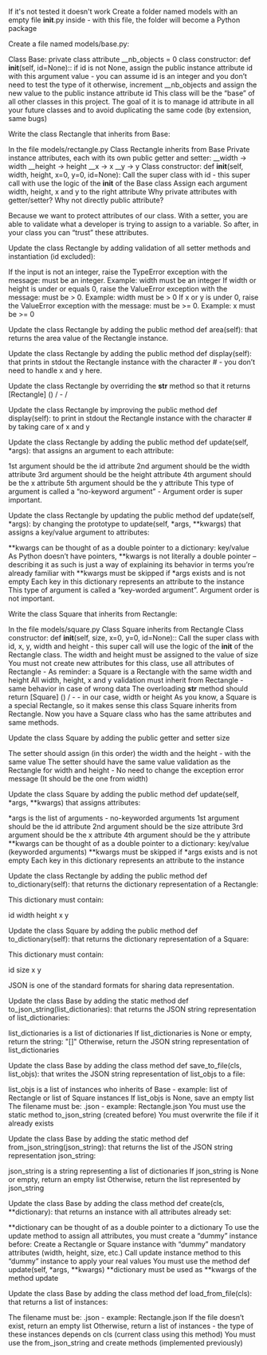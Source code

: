  If it's not tested it doesn't work
 Create a folder named models with an empty file __init__.py inside - with this file, the folder will become a Python package

Create a file named models/base.py:

Class Base:
private class attribute __nb_objects = 0
class constructor: def __init__(self, id=None)::
if id is not None, assign the public instance attribute id with this argument value - you can assume id is an integer and you don’t need to test the type of it
otherwise, increment __nb_objects and assign the new value to the public instance attribute id
This class will be the “base” of all other classes in this project. The goal of it is to manage id attribute in all your future classes and to avoid duplicating the same code (by extension, same bugs)

Write the class Rectangle that inherits from Base:

In the file models/rectangle.py
Class Rectangle inherits from Base
Private instance attributes, each with its own public getter and setter:
__width -> width
__height -> height
__x -> x
__y -> y
Class constructor: def __init__(self, width, height, x=0, y=0, id=None):
Call the super class with id - this super call with use the logic of the __init__ of the Base class
Assign each argument width, height, x and y to the right attribute
Why private attributes with getter/setter? Why not directly public attribute?

Because we want to protect attributes of our class. With a setter, you are able to validate what a developer is trying to assign to a variable. So after, in your class you can “trust” these attributes.

Update the class Rectangle by adding validation of all setter methods and instantiation (id excluded):

If the input is not an integer, raise the TypeError exception with the message: <name of the attribute> must be an integer. Example: width must be an integer
If width or height is under or equals 0, raise the ValueError exception with the message: <name of the attribute> must be > 0. Example: width must be > 0
If x or y is under 0, raise the ValueError exception with the message: <name of the attribute> must be >= 0. Example: x must be >= 0

Update the class Rectangle by adding the public method def area(self): that returns the area value of the Rectangle instance.

Update the class Rectangle by adding the public method def display(self): that prints in stdout the Rectangle instance with the character # - you don’t need to handle x and y here.

Update the class Rectangle by overriding the __str__ method so that it returns [Rectangle] (<id>) <x>/<y> - <width>/<height>

Update the class Rectangle by improving the public method def display(self): to print in stdout the Rectangle instance with the character # by taking care of x and y

Update the class Rectangle by adding the public method def update(self, *args): that assigns an argument to each attribute:

1st argument should be the id attribute
2nd argument should be the width attribute
3rd argument should be the height attribute
4th argument should be the x attribute
5th argument should be the y attribute
This type of argument is called a “no-keyword argument” - Argument order is super important.

Update the class Rectangle by updating the public method def update(self, *args): by changing the prototype to update(self, *args, **kwargs) that assigns a key/value argument to attributes:

**kwargs can be thought of as a double pointer to a dictionary: key/value
As Python doesn’t have pointers, **kwargs is not literally a double pointer – describing it as such is just a way of explaining its behavior in terms you’re already familiar with
**kwargs must be skipped if *args exists and is not empty
Each key in this dictionary represents an attribute to the instance
This type of argument is called a “key-worded argument”. Argument order is not important.

Write the class Square that inherits from Rectangle:

In the file models/square.py
Class Square inherits from Rectangle
Class constructor: def __init__(self, size, x=0, y=0, id=None)::
Call the super class with id, x, y, width and height - this super call will use the logic of the __init__ of the Rectangle class. The width and height must be assigned to the value of size
You must not create new attributes for this class, use all attributes of Rectangle - As reminder: a Square is a Rectangle with the same width and height
All width, height, x and y validation must inherit from Rectangle - same behavior in case of wrong data
The overloading __str__ method should return [Square] (<id>) <x>/<y> - <size> - in our case, width or height
As you know, a Square is a special Rectangle, so it makes sense this class Square inherits from Rectangle. Now you have a Square class who has the same attributes and same methods.

Update the class Square by adding the public getter and setter size

The setter should assign (in this order) the width and the height - with the same value
The setter should have the same value validation as the Rectangle for width and height - No need to change the exception error message (It should be the one from width)

Update the class Square by adding the public method def update(self, *args, **kwargs) that assigns attributes:

*args is the list of arguments - no-keyworded arguments
1st argument should be the id attribute
2nd argument should be the size attribute
3rd argument should be the x attribute
4th argument should be the y attribute
**kwargs can be thought of as a double pointer to a dictionary: key/value (keyworded arguments)
**kwargs must be skipped if *args exists and is not empty
Each key in this dictionary represents an attribute to the instance

Update the class Rectangle by adding the public method def to_dictionary(self): that returns the dictionary representation of a Rectangle:

This dictionary must contain:

id
width
height
x
y

Update the class Square by adding the public method def to_dictionary(self): that returns the dictionary representation of a Square:

This dictionary must contain:

id
size
x
y

JSON is one of the standard formats for sharing data representation.

Update the class Base by adding the static method def to_json_string(list_dictionaries): that returns the JSON string representation of list_dictionaries:

list_dictionaries is a list of dictionaries
If list_dictionaries is None or empty, return the string: "[]"
Otherwise, return the JSON string representation of list_dictionaries

Update the class Base by adding the class method def save_to_file(cls, list_objs): that writes the JSON string representation of list_objs to a file:

list_objs is a list of instances who inherits of Base - example: list of Rectangle or list of Square instances
If list_objs is None, save an empty list
The filename must be: <Class name>.json - example: Rectangle.json
You must use the static method to_json_string (created before)
You must overwrite the file if it already exists

Update the class Base by adding the static method def from_json_string(json_string): that returns the list of the JSON string representation json_string:

json_string is a string representing a list of dictionaries
If json_string is None or empty, return an empty list
Otherwise, return the list represented by json_string

Update the class Base by adding the class method def create(cls, **dictionary): that returns an instance with all attributes already set:

**dictionary can be thought of as a double pointer to a dictionary
To use the update method to assign all attributes, you must create a “dummy” instance before:
Create a Rectangle or Square instance with “dummy” mandatory attributes (width, height, size, etc.)
Call update instance method to this “dummy” instance to apply your real values
You must use the method def update(self, *args, **kwargs)
**dictionary must be used as **kwargs of the method update


Update the class Base by adding the class method def load_from_file(cls): that returns a list of instances:

The filename must be: <Class name>.json - example: Rectangle.json
If the file doesn’t exist, return an empty list
Otherwise, return a list of instances - the type of these instances depends on cls (current class using this method)
You must use the from_json_string and create methods (implemented previously)



